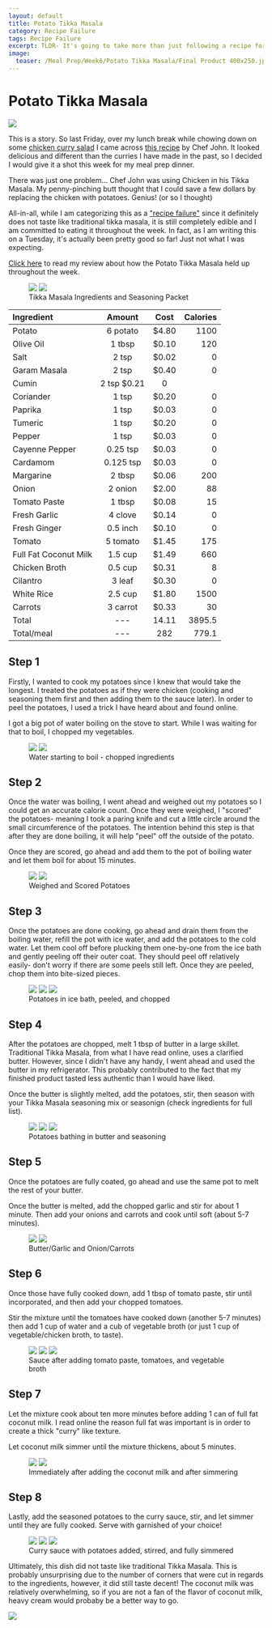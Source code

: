```yaml
---
layout: default
title: Potato Tikka Masala
category: Recipe Failure
tags: Recipe Failure
excerpt: TLDR- It's going to take more than just following a recipe for me to learn how to cook Indian food
image:
  teaser: /Meal Prep/Week6/Potato Tikka Masala/Final Product 400x250.jpg
---
```


# Potato Tikka Masala

<img src="{{ site.url }}/images/Meal Prep/Week6/Potato Tikka Masala/final product.jpg">

This is a story. So last Friday, over my lunch break while chowing down on some [chicken curry salad](http://underwriteyourlife.com/recipe/ChickenCurrySalad/) I came across [this recipe](http://allrecipes.com/recipe/239867/chef-johns-chicken-tikka-masala/) by Chef John. It looked delicious and different than the curries I have made in the past, so I decided I would give it a shot this week for my meal prep dinner. 

There was just one problem... Chef John was using Chicken in his Tikka Masala. My penny-pinching butt thought that I could save a few dollars by replacing the chicken with potatoes. Genius! (or so I thought)

All-in-all, while I am categorizing this as a ["recipe failure"](http://underwriteyourlife.com/recipesforfailure/) since it definitely does not taste like traditional tikka masala, it is still completely edible and I am committed to eating it throughout the week. In fact, as I am writing this on a Tuesday, it's actually been pretty good so far! Just not what I was expecting. 

[Click here](http://underwriteyourlife.com/meal%20prep/Week6Evaluation/) to read my review about how the Potato Tikka Masala held up throughout the week. 

<figure class="half">
  <img src="{{ site.url }}/images/Meal Prep/Week6/Potato Tikka Masala/ingredients.jpg">
  <img src="{{ site.url }}/images/Meal Prep/Week6/Potato Tikka Masala/tikka masala seasoning.jpg">
	<figcaption>Tikka Masala Ingredients and Seasoning Packet</figcaption>
</figure>

**Ingredient** | **Amount** | **Cost** |   **Calories**
|:------------- |:-------------:| :-----:|   -----:|
Potato|	6	potato|	 $4.80 |	1100
Olive Oil	|1	tbsp	| $0.10 |	120
Salt	|2	tsp	 |$0.02 	|0
Garam Masala|	2	tsp	 |$0.40 |	0
Cumin	|2	tsp	 $0.21 |	0
Coriander	|1	tsp	| $0.20 |	0
Paprika	|1	tsp	| $0.03 |	0
Tumeric	|1	tsp	| $0.20 |	0
Pepper	|1	tsp	| $0.03 |	0
Cayenne Pepper|	0.25	tsp	| $0.03 |	0
Cardamom	|0.125	tsp	| $0.03 |	0
Margarine	|2	tbsp	| $0.06 |	200
Onion	|2	onion	| $2.00 |	88
Tomato Paste|	1	tbsp	| $0.08 |	15
Fresh Garlic|	4	clove	| $0.14 |	0
Fresh Ginger|	0.5	inch	| $0.10 |	0
Tomato|	5	tomato	| $1.45 |	175
Full Fat Coconut Milk|	1.5	cup	| $1.49 |	660
Chicken Broth	|0.5	cup	| $0.31 |	8
Cilantro|	3	leaf	| $0.30 |	0
White Rice|	2.5	cup	| $1.80 |	1500
Carrots	|3	carrot	| $0.33 |	30
Total | --- |14.11 |3895.5
Total/meal| --- |  282| 779.1


<h2> Step 1 </h2>

Firstly, I wanted to cook my potatoes since I knew that would take the longest. I treated the potatoes as if they were chicken (cooking and seasoning them first and then adding them to the sauce later). In order to peel the potatoes, I used a trick I have heard about and found online. 

I got a big pot of water boiling on the stove to start. While I was waiting for that to boil, I chopped my vegetables. 
<figure class="half">
  <img src="{{ site.url }}/images/Meal Prep/Week6/Potato Tikka Masala/1.5 Boiling Water.jpg">
  <img src="{{ site.url }}/images/Meal Prep/Week6/Potato Tikka Masala/1 Chopped Ingredients.jpg">
	<figcaption> Water starting to boil - chopped ingredients </figcaption>
</figure>

<h2> Step 2 </h2>

Once the water was boiling, I went ahead and weighed out my potatoes so I could get an accurate calorie count. Once they were weighed, I "scored" the potatoes- meaning I took a paring knife and cut a little circle around the small circumference of the potatoes. The intention behind this step is that after they are done boiling, it will help "peel" off the outside of the potato. 

Once they are scored, go ahead and add them to the pot of boiling water and let them boil for about 15 minutes. 
<figure class="half">
  <img src="{{ site.url }}/images/Meal Prep/Week6/Potato Tikka Masala/2 Weighed Potato.jpg">
  <img src="{{ site.url }}/images/Meal Prep/Week6/Potato Tikka Masala/2.5 Scored Potato.jpg">
	<figcaption> Weighed and Scored Potatoes </figcaption>
</figure>


<h2> Step 3 </h2>

Once the potatoes are done cooking, go ahead and drain them from the boiling water, refill the pot with ice water, and add the potatoes to the cold water. Let them cool off before plucking them one-by-one from the ice bath and gently peeling off their outer coat. They should peel off relatively easily- don't worry if there are some peels still left. 
Once they are peeled, chop them into bite-sized pieces. 
<figure class="third">
  <img src="{{ site.url }}/images/Meal Prep/Week6/Potato Tikka Masala/3 Potato in Ice.jpg">
  <img src="{{ site.url }}/images/Meal Prep/Week6/Potato Tikka Masala/3.3 Potato Peeled.jpg">
  <img src="{{ site.url }}/images/Meal Prep/Week6/Potato Tikka Masala/3.5 Peeled Chopped Potato.jpg">
	<figcaption> Potatoes in ice bath, peeled, and chopped</figcaption>
</figure>

<h2> Step 4 </h2>

After the potatoes are chopped, melt 1 tbsp of butter in a large skillet. Traditional Tikka Masala, from what I have read online, uses a clarified butter. However, since I didn't have any handy, I went ahead and used the butter in my refrigerator. This probably contributed to the fact that my finished product tasted less authentic than I would have liked. 

Once the butter is slightly melted, add the potatoes, stir, then season with your Tikka Masala seasoning mix or seasonign (check ingredients for full list). 
<figure class="third">
  <img src="{{ site.url }}/images/Meal Prep/Week6/Potato Tikka Masala/4 Butter.jpg">
  <img src="{{ site.url }}/images/Meal Prep/Week6/Potato Tikka Masala/4.3 Butter Potatoes.jpg">
  <img src="{{ site.url }}/images/Meal Prep/Week6/Potato Tikka Masala/4.5 Potato Seasoning.jpg">
	<figcaption> Potatoes bathing in butter and seasoning</figcaption>
</figure>
<h2> Step 5 </h2>

Once the potatoes are fully coated, go ahead and use the same pot to melt the rest of your butter. 

Once the butter is melted, add the chopped garlic and stir for about 1 minute. Then add your onions and carrots and cook until soft (about 5-7 minutes). 

<figure class="half">
  <img src="{{ site.url }}/images/Meal Prep/Week6/Potato Tikka Masala/5 butter garlic.jpg">
  <img src="{{ site.url }}/images/Meal Prep/Week6/Potato Tikka Masala/5.5 onions and carrots.jpg">
	<figcaption> Butter/Garlic and Onion/Carrots </figcaption>
</figure>

<h2> Step 6 </h2>

Once those have fully cooked down, add 1 tbsp of tomato paste, stir until incorporated, and then add your chopped tomatoes. 

Stir the mixture until the tomatoes have cooked down (another 5-7 minutes) then add 1 cup of water and a cub of vegetable broth (or just 1 cup of vegetable/chicken broth, to taste). 

<figure class="third">
  <img src="{{ site.url }}/images/Meal Prep/Week6/Potato Tikka Masala/6 Tomato Paste Stirred.jpg">
  <img src="{{ site.url }}/images/Meal Prep/Week6/Potato Tikka Masala/6.3 Tomato Added.jpg">
  <img src="{{ site.url }}/images/Meal Prep/Week6/Potato Tikka Masala/6.5 Water and Cube.jpg">
	<figcaption> Sauce after adding tomato paste, tomatoes, and vegetable broth</figcaption>
</figure>

<h2> Step 7 </h2>

Let the mixture cook about ten more minutes before adding 1 can of full fat coconut milk. I read online the reason full fat was important is in order to create a thick "curry" like texture. 

Let coconut milk simmer until the mixture thickens, about 5 minutes. 

<figure class="half">
  <img src="{{ site.url }}/images/Meal Prep/Week6/Potato Tikka Masala/7 Coconut Milk.jpg">
  <img src="{{ site.url }}/images/Meal Prep/Week6/Potato Tikka Masala/7.5 Coconut Milk Simmering.jpg">
	<figcaption> Immediately after adding the coconut milk and after simmering </figcaption>
</figure>

<h2> Step 8 </h2>

Lastly, add the seasoned potatoes to the curry sauce, stir, and let simmer until they are fully cooked. Serve with garnished of your choice!

<figure class="third">
  <img src="{{ site.url }}/images/Meal Prep/Week6/Potato Tikka Masala/8 Potatoes.jpg">
  <img src="{{ site.url }}/images/Meal Prep/Week6/Potato Tikka Masala/8.3 Potatoes Added.jpg">
  <img src="{{ site.url }}/images/Meal Prep/Week6/Potato Tikka Masala/8.5 Potatoes Simmering.jpg">
	<figcaption> Curry sauce with potatoes added, stirred, and fully simmered </figcaption>
</figure>

Ultimately, this dish did not taste like traditional Tikka Masala. This is probably unsurprising due to the number of corners that were cut in regards to the ingredients, however, it did still taste decent! The coconut milk was relatively overwhelming, so if you are not a fan of the flavor of coconut milk, heavy cream would probaby be a better way to go. 

<img src="{{ site.url }}/images/Meal Prep/Week6/Potato Tikka Masala/Final Product (50 percent).jpg">
